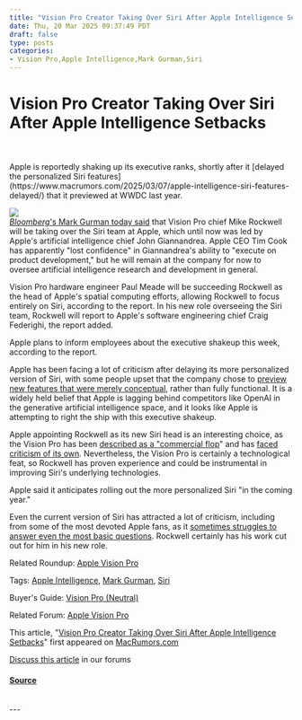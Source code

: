 ```yaml
---
title: "Vision Pro Creator Taking Over Siri After Apple Intelligence Setbacks"
date: Thu, 20 Mar 2025 09:37:49 PDT
draft: false
type: posts
categories: 
- Vision Pro,Apple Intelligence,Mark Gurman,Siri
---
```

# Vision Pro Creator Taking Over Siri After Apple Intelligence Setbacks

<br/>

<br/>
Apple is reportedly shaking up its executive ranks, shortly after it [delayed the personalized Siri features](https://www.macrumors.com/2025/03/07/apple-intelligence-siri-features-delayed/) that it previewed at WWDC last year.  
  
![](https://images.macrumors.com/article-new/2024/07/Apple-Intelligence-Feature-2.jpg)  
[_Bloomberg_'s Mark Gurman today said](https://www.bloomberg.com/news/articles/2025-03-20/apple-vision-pro-chief-mike-rockwell-named-siri-head-giannandrea-keeps-ai-role) that Vision Pro chief Mike Rockwell will be taking over the Siri team at Apple, which until now was led by Apple's artificial intelligence chief John Giannandrea. Apple CEO Tim Cook has apparently "lost confidence" in Giannandrea's ability to "execute on product development," but he will remain at the company for now to oversee artificial intelligence research and development in general.  
  
Vision Pro hardware engineer Paul Meade will be succeeding Rockwell as the head of Apple's spatial computing efforts, allowing Rockwell to focus entirely on Siri, according to the report. In his new role overseeing the Siri team, Rockwell will report to Apple's software engineering chief Craig Federighi, the report added.  
  
Apple plans to inform employees about the executive shakeup this week, according to the report.  
  
Apple has been facing a lot of criticism after delaying its more personalized version of Siri, with some people upset that the company chose to [preview new features that were merely conceptual](https://www.macrumors.com/2025/03/12/gruber-says-something-is-rotten-at-apple/), rather than fully functional. It is a widely held belief that Apple is lagging behind competitors like OpenAI in the generative artificial intelligence space, and it looks like Apple is attempting to right the ship with this executive shakeup.  
  
Apple appointing Rockwell as its new Siri head is an interesting choice, as the Vision Pro has been [described as a "commercial flop](https://www.bloomberg.com/news/newsletters/2025-03-09/apple-ipad-air-mac-studio-macbook-air-thoughts-company-explores-smart-glasses)" and has [faced criticism of its own](https://www.macrumors.com/2025/03/20/apples-windows-vista-moment/). Nevertheless, the Vision Pro is certainly a technological feat, so Rockwell has proven experience and could be instrumental in improving Siri's underlying technologies.  
  
Apple said it anticipates rolling out the more personalized Siri "in the coming year."  
  
Even the current version of Siri has attracted a lot of criticism, including from some of the most devoted Apple fans, as it [sometimes struggles to answer even the most basic questions](https://www.macrumors.com/2025/03/19/siri-is-still-bad/). Rockwell certainly has his work cut out for him in his new role.

Related Roundup: [Apple Vision Pro](https://www.macrumors.com/roundup/apple-vision-pro/)

Tags: [Apple Intelligence](https://www.macrumors.com/guide/apple-intelligence/), [Mark Gurman](https://www.macrumors.com/guide/mark-gurman/), [Siri](https://www.macrumors.com/guide/siri/)

Buyer's Guide: [Vision Pro (Neutral)](https://buyersguide.macrumors.com/#AppleVisionPro)

Related Forum: [Apple Vision Pro](https://forums.macrumors.com/forums/apple-vision-pro.209)

  
This article, "[Vision Pro Creator Taking Over Siri After Apple Intelligence Setbacks](https://www.macrumors.com/2025/03/20/siri-leadership-shakeup/)" first appeared on [MacRumors.com](https://www.macrumors.com)  
  
[Discuss this article](https://forums.macrumors.com/threads/vision-pro-creator-taking-over-siri-after-apple-intelligence-setbacks.2453592/) in our forums

#### [Source](https://www.macrumors.com/2025/03/20/siri-leadership-shakeup/)

<br/>
---
